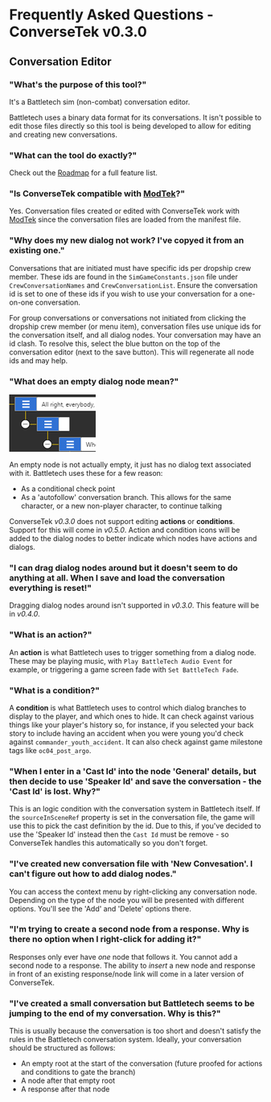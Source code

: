 # Frequently Asked Questions - ConverseTek v0.3.0

## Conversation Editor

### "What's the purpose of this tool?"

It's a Battletech sim (non-combat) conversation editor.

Battletech uses a binary data format for its conversations. It isn't possible to edit those files directly so this tool is being developed to allow for editing and creating new conversations.

### "What can the tool do exactly?"

Check out the [Roadmap](https://github.com/CWolfs/ConverseTek/#roadmap) for a full feature list.

### "Is ConverseTek compatible with [ModTek](https://github.com/Mpstark/ModTek)?"

Yes. Conversation files created or edited with ConverseTek work with [ModTek](https://github.com/Mpstark/ModTek) since the conversation files are loaded from the manifest file.

### "Why does my new dialog not work? I've copyed it from an existing one."

Conversations that are initiated must have specific ids per dropship crew member. These ids are found in the `SimGameConstants.json` file under `CrewConversationNames` and `CrewConversationList`. Ensure the conversation id is set to one of these ids if you wish to use your conversation for a one-on-one conversation.

For group conversations or conversations not initiated from clicking the dropship crew member (or menu item), conversation files use unique ids for the conversation itself, and all dialog nodes. Your conversation may have an id clash. To resolve this, select the blue button on the top of the conversation editor (next to the save button). This will regenerate all node ids and may help.

### "What does an empty dialog node mean?"

![Conversation Empty Node](./images/faq/conversation-empty-node.png)

An empty node is not actually empty, it just has no dialog text associated with it. Battletech uses these for a few reason:

* As a conditional check point
* As a 'autofollow' conversation branch. This allows for the same character, or a new non-player character, to continue talking

ConverseTek _v0.3.0_ does not support editing **actions** or **conditions**. Support for this will come in _v0.5.0_. Action and condition icons will be added to the dialog nodes to better indicate which nodes have actions and dialogs.

### "I can drag dialog nodes around but it doesn't seem to do anything at all. When I save and load the conversation everything is reset!"

Dragging dialog nodes around isn't supported in _v0.3.0_. This feature will be in _v0.4.0_.

### "What is an action?"

An **action** is what Battletech uses to trigger something from a dialog node. These may be playing music, with `Play BattleTech Audio Event` for example, or triggering a
game screen fade with `Set BattleTech Fade`.

### "What is a condition?"

A **condition** is what Battletech uses to control which dialog branches to display to the player, and which ones to hide. It can check against various things like
your player's history so, for instance, if you selected your back story to include having an accident when you were young you'd check against `commander_youth_accident`. It can also check against game milestone tags like `oc04_post_argo`.

### "When I enter in a 'Cast Id' into the node 'General' details, but then decide to use 'Speaker Id' and save the conversation - the 'Cast Id' is lost. Why?"

This is an logic condition with the conversation system in Battletech itself. If the `sourceInSceneRef` property is set in the conversation file, the game will use this to pick the cast definition by the id. Due to this, if you've decided to use the 'Speaker Id' instead then the `Cast Id` must be remove - so ConverseTek handles this automatically so you don't forget.

### "I've created new conversation file with 'New Convesation'. I can't figure out how to add dialog nodes."

You can access the context menu by right-clicking any conversation node. Depending on the type of the node you will be presented with different options. You'll see the 'Add' and 'Delete' options there.

### "I'm trying to create a second node from a response. Why is there no option when I right-click for adding it?"

Responses only ever have _one_ node that follows it. You cannot add a second node to a response. The ability to _insert_ a new node and response in front of an existing response/node link will come in a later version of ConverseTek.

### "I've created a small conversation but Battletech seems to be jumping to the end of my conversation. Why is this?"

This is usually because the conversation is too short and doesn't satisfy the rules in the Battletech conversation system. Ideally, your conversation should be structured as follows:

* An empty root at the start of the conversation (future proofed for actions and conditions to gate the branch)
* A node after that empty root
* A response after that node